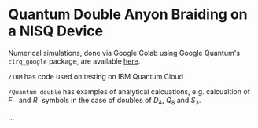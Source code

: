 # Quantum Double Anyon Braiding on a NISQ Device

Numerical simulations, done via Google Colab using Google Quantum's `cirq_google` package, are available [here](https://drive.google.com/drive/folders/1bPn1ezCVAowkMWX3Pf2Iyu_kSI81uDz5?usp=sharing).

`/IBM` has code used on testing on IBM Quantum Cloud

`/Quantum double` has examples of analytical calcuations, e.g. calcualtion of $F-$ and $R-$symbols in the case of doubles of $D_4$, $Q_8$ and $S_3$.

$\ldots$